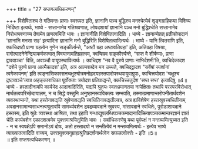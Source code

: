 +++
title = "27 सप्तगत्यधिकरणम्"

+++
विशेषिताश्च ते गतिमन्तः प्राणाः स्वरूपत इति, ज्ञानानि पञ्च बुद्धिश्च मनश्चेत्येवं शृङ्गग्राहिकया विशिष्य निर्दिष्टा इत्यर्थः, भाष्ये - सप्तानामेव गतिश्रवणात्, लोपदशायां ज्ञानानि पञ्च मनो बुद्धिश्चेति सप्तानामेव निरोधश्रवणाच्च तेषामेव प्राणत्वमिति भावः । ज्ञानानीति विशेषितत्वादिति । भाष्ये - ज्ञानान्येतत् प्रतीकोपादानं 'ज्ञानानि मनसा सह' इत्यादिना ज्ञानानि मनो बुद्धिरिति विशेषितत्वादित्यर्थः । भाष्ये - यानि त्वितराणि इति, क्कचिदष्टौ प्राणा ग्रहत्वेन गुणेन सङ्कीर्त्यन्ते, "अष्टौ ग्रहा अष्टावतिग्रहा' इति, अतिग्रहा विषयाः, रागोत्पादनेनेन्द्रियाकर्षकत्वात् विषयाणामतिग्रहत्वम्, क्वचिन्नव सङ्कीर्त्त्यन्ते, "सप्त वै शीर्षण्याः, प्राणा द्वाववाञ्चा' विति, अवाञ्चौ पायूपस्थावित्यर्थः । क्वचिद्दश "नव वै पुरुषे प्राणाः नाभिर्दशमी'ति, क्वचिदेकादश "दशेमे पुरुषे प्राणा आत्मैकादश' इति, अत्र आत्मशब्देन मन उच्यते, क्वचिद्द्वादश "सर्वेषां स्पर्शानां त्वगेकायनम्' इति त्वङ्नासिकारसनचक्षुश्श्रोत्रमनोहृदयहस्तपादोपस्थपायुवाग्रूपाः, क्वचित्त्रयोदश 'चक्षुश्च द्रष्टव्यञ्चे'त्यत्र अहङ्काराधिका पूर्वोक्त्ताः त्रयोदश प्रतिपाद्यन्ते, क्कचिच्चतुर्दश 'सप्त सप्त' इत्यादिषु ॥4॥भाष्ये - हस्तादीनामपि कार्यभेद आदानादिरिति, यद्यपि श्रुतयः स्वतःप्रमाणतया नापेक्षिताः तथापि परस्परविरोधात् नार्थतत्वपरिच्छेदायालम्, न च सिद्धे वस्तुनि अनुष्ठानरूपविकल्पः सम्भवति, तस्मात्प्रमाणान्तरोपनीतार्थवशेन व्यवस्थाप्यन्ते, यथा हस्तेनावद्यति स्रुवेणावद्यति स्वधितिनावद्यतीत्यत्र, अत्र ह्यविशेषेण हस्तस्रुवस्वधितीनाम् अवदानसामान्यसाधनत्वश्रुतावपि सामर्थ्यवशेन द्रवद्रव्यावदाने स्रुवस्य, मांसावदाने स्वधितेः, पुरोडाशावदाने हस्तस्य, इति श्रुतेः व्यवस्था आश्रिता, तथा इहापि गन्धाद्युपलब्धिपञ्चकमादानादिक्रियापञ्चकमान्तरज्ञानं ज्ञातं चेति कार्यवशेन एकादशत्वमेव युक्त्तमाश्रयितुमिति भावः । सर्वाधिकरणेषु यथा पूर्वपक्षं न मन्तव्यमित्युच्यत इति - न च स्वपक्षेऽपि समानोऽयं दोषः, अतो हस्तादयो न सन्तीत्येवं न मन्तव्यमित्यर्थः - इत्येव भाष्ये व्याख्यातत्वादिति वाच्यम्, उक्त्तयुक्त्यनुग्राह्यश्रुतिप्रदर्शनार्थत्वेन सफलत्वोक्त्तेः - इति ॥5॥   
॥ इति सप्तगत्यधिकरणम् ॥